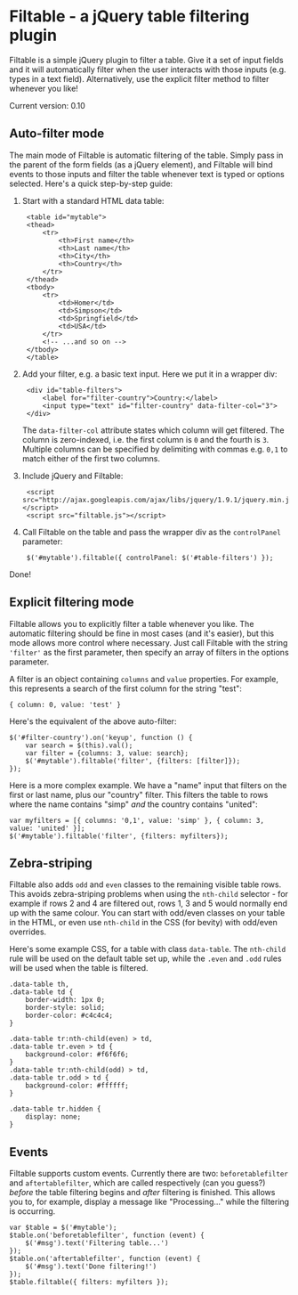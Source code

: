 
Filtable - a jQuery table filtering plugin
=================================================

Filtable is a simple jQuery plugin to filter a table. Give it a set of input fields and it will automatically filter when the user interacts with those inputs (e.g. types in a text field). Alternatively, use the explicit filter method to filter whenever you like!

Current version: 0.10


## Auto-filter mode

The main mode of Filtable is automatic filtering of the table. Simply pass in the parent of the form fields (as a jQuery element), and Filtable will bind events to those inputs and filter the table whenever text is typed or options selected. Here's a quick step-by-step guide:

1. Start with a standard HTML data table:

		<table id="mytable">
		<thead>
			<tr>
				<th>First name</th>
				<th>Last name</th>
				<th>City</th>
				<th>Country</th>
			</tr>
		</thead>
		<tbody>
			<tr>
				<td>Homer</td>
				<td>Simpson</td>
				<td>Springfield</td>
				<td>USA</td>
			</tr>
			<!-- ...and so on -->
		</tbody>
		</table>

2. Add your filter, e.g. a basic text input. Here we put it in a wrapper div:

		<div id="table-filters">
			<label for="filter-country">Country:</label>
			<input type="text" id="filter-country" data-filter-col="3">
		</div>

	The `data-filter-col` attribute states which column will get filtered. The column is zero-indexed, i.e. the first column is `0` and the fourth is `3`. Multiple columns can be specified by delimiting with commas e.g. `0,1` to match either of the first two columns.

3. Include jQuery and Filtable:

		<script src="http://ajax.googleapis.com/ajax/libs/jquery/1.9.1/jquery.min.js"></script>
		<script src="filtable.js"></script>

4. Call Filtable on the table and pass the wrapper div as the `controlPanel` parameter:

		$('#mytable').filtable({ controlPanel: $('#table-filters') });

Done!


## Explicit filtering mode

Filtable allows you to explicitly filter a table whenever you like. The automatic filtering should be fine in most cases (and it's easier), but this mode allows more control where necessary. Just call Filtable with the string `'filter'` as the first parameter, then specify an array of filters in the options parameter.

A filter is an object containing `columns` and `value` properties. For example, this represents a search of the first column for the string "test":

	{ column: 0, value: 'test' }

Here's the equivalent of the above auto-filter:

	$('#filter-country').on('keyup', function () {
		var search = $(this).val();
		var filter = {columns: 3, value: search};
		$('#mytable').filtable('filter', {filters: [filter]});
	});

Here is a more complex example. We have a "name" input that filters on the first or last name, plus our "country" filter. This filters the table to rows where the name contains "simp" *and* the country contains "united":

	var myfilters = [{ columns: '0,1', value: 'simp' }, { column: 3, value: 'united' }];
	$('#mytable').filtable('filter', {filters: myfilters});


## Zebra-striping

Filtable also adds `odd` and `even` classes to the remaining visible table rows. This avoids zebra-striping problems when using the `nth-child` selector - for example if rows 2 and 4 are filtered out, rows 1, 3 and 5 would normally end up with the same colour. You can start with odd/even classes on your table in the HTML, or even use `nth-child` in the CSS (for bevity) with odd/even overrides.

Here's some example CSS, for a table with class `data-table`. The `nth-child` rule will be used on the default table set up, while the `.even` and `.odd` rules will be used when the table is filtered.

	.data-table th,
	.data-table td {
		border-width: 1px 0;
		border-style: solid;
		border-color: #c4c4c4;
	}

	.data-table tr:nth-child(even) > td,
	.data-table tr.even > td {
		background-color: #f6f6f6;
	}
	.data-table tr:nth-child(odd) > td,
	.data-table tr.odd > td {
		background-color: #ffffff;
	}

	.data-table tr.hidden {
		display: none;
	}


## Events

Filtable supports custom events. Currently there are two: `beforetablefilter` and `aftertablefilter`, which are called respectively (can you guess?) *before* the table filtering begins and *after* filtering is finished. This allows you to, for example, display a message like "Processing..." while the filtering is occurring.

	var $table = $('#mytable');
	$table.on('beforetablefilter', function (event) {
		$('#msg').text('Filtering table...')
	});
	$table.on('aftertablefilter', function (event) {
		$('#msg').text('Done filtering!')
	});
	$table.filtable({ filters: myfilters });
